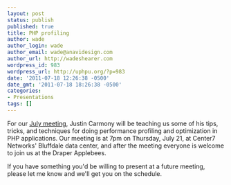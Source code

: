 ```yaml
---
layout: post
status: publish
published: true
title: PHP profiling
author: wade
author_login: wade
author_email: wade@anavidesign.com
author_url: http://wadeshearer.com
wordpress_id: 983
wordpress_url: http://uphpu.org/?p=983
date: '2011-07-18 12:26:38 -0500'
date_gmt: '2011-07-18 18:26:38 -0500'
categories:
- Presentations
tags: []
---
```

<p>For our <a href="/events">July meeting</a>, Justin Carmony will be teaching us some of his tips, tricks, and techniques for doing performance profiling and optimization in PHP applications. Our meeting is at 7pm on Thursday, July 21, at Center7 Networks' Bluffdale data center, and after the meeting everyone is welcome to join us at the Draper Applebees.</p>
<p>If you have something you'd be willing to present at a future meeting, please let me know and we'll get you on the schedule.</p>
